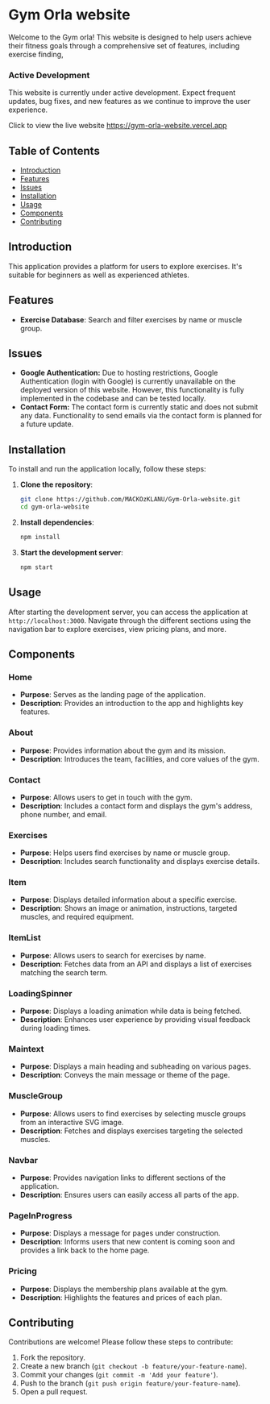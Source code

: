 # Gym Orla website

Welcome to the Gym orla! This website is designed to help users achieve their fitness goals through a comprehensive set of features, including exercise finding,
### **Active Development**

This website is currently under active development. Expect frequent updates, bug fixes, and new features as we continue to improve the user experience.

Click to view the live website <a href="https://gym-orla-website.vercel.app">https://gym-orla-website.vercel.app</a>

## Table of Contents
- [Introduction](#introduction)
- [Features](#features)
- [Issues](#issues)
- [Installation](#installation)
- [Usage](#usage)
- [Components](#components)
- [Contributing](#contributing)

## Introduction
This application provides a platform for users to explore exercises. It's suitable for beginners as well as experienced athletes.

## Features
- **Exercise Database**: Search and filter exercises by name or muscle group.


## Issues

*   **Google Authentication:** Due to hosting restrictions, Google Authentication (login with Google) is currently unavailable on the deployed version of this website. However, this functionality is fully implemented in the codebase and can be tested locally.
*   **Contact Form:** The contact form is currently static and does not submit any data. Functionality to send emails via the contact form is planned for a future update.

## Installation
To install and run the application locally, follow these steps:

1. **Clone the repository**:
    ```sh
    git clone https://github.com/MACKOzKLANU/Gym-Orla-website.git
    cd gym-orla-website
    ```

2. **Install dependencies**:
    ```sh
    npm install
    ```

3. **Start the development server**:
    ```sh
    npm start
    ```

## Usage
After starting the development server, you can access the application at `http://localhost:3000`. Navigate through the different sections using the navigation bar to explore exercises, view pricing plans, and more.

## Components
### Home
- **Purpose**: Serves as the landing page of the application.
- **Description**: Provides an introduction to the app and highlights key features.

### About
- **Purpose**: Provides information about the gym and its mission.
- **Description**: Introduces the team, facilities, and core values of the gym.

### Contact
- **Purpose**: Allows users to get in touch with the gym.
- **Description**: Includes a contact form and displays the gym's address, phone number, and email.

### Exercises
- **Purpose**: Helps users find exercises by name or muscle group.
- **Description**: Includes search functionality and displays exercise details.

### Item
- **Purpose**: Displays detailed information about a specific exercise.
- **Description**: Shows an image or animation, instructions, targeted muscles, and required equipment.

### ItemList
- **Purpose**: Allows users to search for exercises by name.
- **Description**: Fetches data from an API and displays a list of exercises matching the search term.

### LoadingSpinner
- **Purpose**: Displays a loading animation while data is being fetched.
- **Description**: Enhances user experience by providing visual feedback during loading times.

### Maintext
- **Purpose**: Displays a main heading and subheading on various pages.
- **Description**: Conveys the main message or theme of the page.

### MuscleGroup
- **Purpose**: Allows users to find exercises by selecting muscle groups from an interactive SVG image.
- **Description**: Fetches and displays exercises targeting the selected muscles.

### Navbar
- **Purpose**: Provides navigation links to different sections of the application.
- **Description**: Ensures users can easily access all parts of the app.

### PageInProgress
- **Purpose**: Displays a message for pages under construction.
- **Description**: Informs users that new content is coming soon and provides a link back to the home page.

### Pricing
- **Purpose**: Displays the membership plans available at the gym.
- **Description**: Highlights the features and prices of each plan.

## Contributing
Contributions are welcome! Please follow these steps to contribute:

1. Fork the repository.
2. Create a new branch (`git checkout -b feature/your-feature-name`).
3. Commit your changes (`git commit -m 'Add your feature'`).
4. Push to the branch (`git push origin feature/your-feature-name`).
5. Open a pull request.



